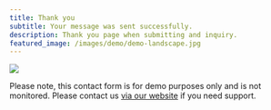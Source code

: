 ```yaml
---
title: Thank you
subtitle: Your message was sent successfully.
description: Thank you page when submitting and inquiry.
featured_image: /images/demo/demo-landscape.jpg
---
```


![](/images/demo/about.jpg)

Please note, this contact form is for demo purposes only and is not monitored. Please contact us [via our website](https://jekyllthemes.io) if you need support.